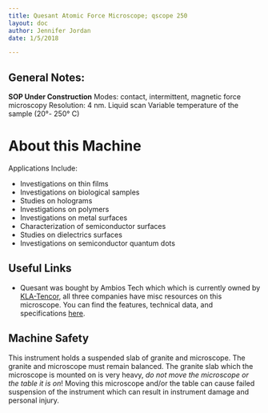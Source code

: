 ```yaml
---
title: Quesant Atomic Force Microscope; qscope 250
layout: doc
author: Jennifer Jordan
date: 1/5/2018

---
```


## General Notes:
**SOP Under Construction**
Modes: contact, intermittent, magnetic force microscopy
Resolution: 4 nm.
Liquid scan
Variable temperature of the sample (20°- 250° C)

# About this Machine
Applications Include:
* Investigations on thin films
* Investigations on biological samples
* Studies on holograms
* Investigations on polymers
* Investigations on metal surfaces
* Characterization of semiconductor surfaces
* Studies on dielectrics surfaces
* Investigations on semiconductor quantum dots

## Useful Links
- Quesant was bought by Ambios Tech which which is currently owned by [KLA-Tencor](https://www.kla-tencor.com), all three companies have misc resources on this microscope. 
You can find the features, technical data, and specifications [here](/doc/equip/testing/ETL/atomic-force-microscope/Q250.pdf).

## Machine Safety
This instrument holds a suspended slab of granite and microscope. The granite and microscope must remain balanced. The granite slab which the microscope is mounted on is very heavy, *do not move the microscope or the table it is on*! Moving this microscope and/or the table can cause failed suspension of the instrument which can result in instrument damage and personal injury.

<!---## How to Get Help
Include a list of which documents, websites, people, or mailing lists should be consulted in case of problems.

# Using this Machine
These sections describe the standard usage and common pitfalls.

## Setup
Describe how to check that the machine is okay to use.
Describe make the machine ready to use.

## Operation
Show how to actually *do the thing*.

## Shutdown
Explain how to safely shut down the machine.

## Cleanup
Explain how to reset the work station for the next user.

# Tips and Tricks
List some sections describing advaned techniques. --->
